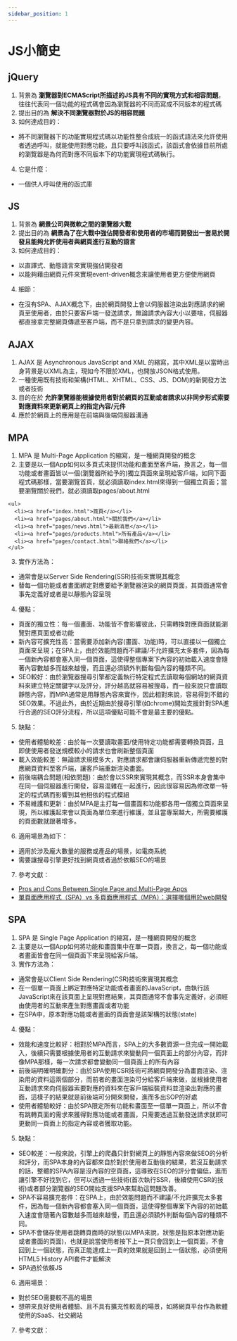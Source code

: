 ```yaml
---
sidebar_position: 1
---
```


# JS小簡史

## jQuery
1. 背景為 **瀏覽器對ECMAScript所描述的JS具有不同的實現方式和相容問題**，往往代表同一個功能的程式碼會因為瀏覽器的不同而寫成不同版本的程式碼
2. 提出目的為 **解決不同瀏覽器對於JS的相容問題**
3. 如何達成目的：
  - 將不同瀏覽器下的功能實現程式碼以功能性整合成統一的函式語法來允許使用者透過呼叫，就能使用對應功能，且只要呼叫該函式，該函式會依據目前所處的瀏覽器是為何而對應不同版本下的功能實現程式碼執行。
4. 它是什麼：
  - 一個供人呼叫使用的函式庫


## JS
1. 背景為 **網景公司與微軟之間的瀏覽器大戰**
2. 提出目的為 **網景為了在大戰中強佔開發者和使用者的市場而開發出一套易於開發且能夠允許使用者與網頁進行互動的語言**
3. 如何達成目的：
  - 以直譯式、動態語言來實現強佔開發者
  - 以能夠藉由網頁元件來實現event-driven概念來讓使用者更方便使用網頁
4. 細節：
  - 在沒有SPA、AJAX概念下，由於網頁開發上會以伺服器渲染出對應請求的網頁至使用者，由於只要客戶端一發送請求，無論請求內容大小以要啥，伺服器都直接拿完整網頁傳遞至客戶端，而不是只拿到請求的變更內容。



## AJAX
1. AJAX 是 Asynchronous JavaScript and XML 的縮寫，其中XML是以當時出身背景是以XML為主，現如今不限於XML，也開放JSON格式使用。
2. 一種使用既有技術和架構(HTML、XHTML、CSS、JS、DOM)的新開發方法或者技術
3. 目的在於 **允許瀏覽器能根據使用者對於網頁的互動或者請求以非同步形式索要對應資料來更新網頁上的指定內容/元件**
4. 應於於網頁上的應用是在前端與後端伺服器溝通

## MPA
1. MPA 是 Multi-Page Application 的縮寫，是一種網頁開發的概念
2. 主要是以一個App如何以多頁式來提供功能和畫面至客戶端，換言之，每一個功能或者畫面皆以一個(瀏覽器所給予的)獨立頁面來呈現給客戶端，如同下面程式碼那樣，當要瀏覽首頁，就必須讀取index.html來得到一個獨立頁面；當要瀏覽關於我們，就必須讀取pages/about.html
```
<ul>
  <li><a href="index.html">首頁</a></li>
  <li><a href="pages/about.html">關於我們</a></li>
  <li><a href="pages/news.html">最新消息</a></li>
  <li><a href="pages/products.html">所有產品</a></li>
  <li><a href="pages/contact.html">聯絡我們</a></li>
</ul>
```
3. 實作方法為：
  - 通常會是以Server Side Rendering(SSR)技術來實現其概念
  - 替每一個功能或者畫面綁定對應要給予瀏覽器渲染的網頁頁面，其頁面通常會事先定義好或者是以靜態內容呈現
4. 優點：
  - 頁面的獨立性：每一個畫面、功能皆不會影響彼此，只需轉換對應頁面就能瀏覽對應頁面或者功能
  - 新內容可擴充性高：當需要添加新內容(畫面、功能)時，可以直接以一個獨立頁面來呈現；在SPA上，由於效能問題而不建議/不允許擴充太多套件，因為每一個新內容都會塞入同一個頁面，這使得整個專案下內容的初始載入速度會隨著內容數越多而越來越慢，而且還必須額外判斷每個內容的種類不同。
  - SEO較好：由於瀏覽器搜尋引擎都定義執行特定程式去讀取每個網站的網頁資料來建立特定關鍵字以及評分，評分越高就容易被搜尋，而一般來說只會讀取靜態內容，而MPA通常是用靜態內容來實作，因此相對來說，容易得到不錯的SEO效果。不過此外，由於近期由於搜尋引擎(如chrome)開始支援針對SPA進行合適的SEO評分流程，所以這項優點可能不會是最主要的優點。
5. 缺點：
  - 使用者體驗較差：由於每一次要讀取畫面/使用特定功能都需要轉換頁面，且即使使用者發送規模較小的請求也會刷新整個頁面
  - 載入效能較差：無論請求規模多大，對應請求都會讓伺服器重新傳遞完整的對應網頁資料至客戶端，讓客戶端重新渲染畫面。
  - 前後端耦合問題(相依問題)：由於會以SSR來實現其概念，而SSR本身會集中在同一個伺服器進行開發，容易混雜在一起進行，因此很容易因為修改單一特定的程式碼而影響到其他相依的程式模組
  - 不易維護和更新：由於MPA是主打每一個畫面和功能都各用一個獨立頁面來呈現，所以維護起來會以頁面為單位來進行維護，並且當專案越大，所需要維護的頁面數就跟著增多。
6. 適用場景為如下：
  - 適用於涉及龐大數量的服務或產品的場景，如電商系統 
  - 需要讓搜尋引擎更好找到網頁或者過於依賴SEO的場景
7. 參考文獻：
  - [Pros and Cons Between Single Page and Multi-Page Apps](https://andrewly.medium.com/pros-and-cons-between-single-page-and-multi-page-apps-8f4b26acd9c9)
  - [單頁面應用程式（SPA）vs 多頁面應用程式（MPA）：選擇哪個用於web開發](https://www.gushiciku.cn/pl/pGDD/zh-tw) 

## SPA
1. SPA 是 Single Page Application 的縮寫，是一種網頁開發的概念
2. 主要是以一個App如何將功能和畫面集中在單一頁面，換言之，每一個功能或者畫面皆會在同一個頁面下來呈現給客戶端。
3. 實作方法為：
  - 通常會是以Client Side Rendering(CSR)技術來實現其概念
  - 在一個單一頁面上綁定對應特定功能或者畫面的JavaScript，由執行該JavaScript來在該頁面上呈現對應結果，其頁面通常不會事先定義好，必須經由使用者的互動來產生對應畫面或者功能
  - 在SPA中，原本對應功能或者畫面的頁面會是該架構的狀態(state)
4. 優點：
  - 效能和速度比較好：相對於MPA而言，SPA上的大多數資源一旦完成一開始載入，後續只需要根據使用者的互動請求來變動同一個頁面上的部分內容，而非像MPA那樣，每一次請求都會變動同一個頁面上的所有內容
  - 前後端明確明確劃分：由於SPA使用CSR技術可將網頁開發分為畫面渲染、渲染用的資料這兩個部分，而前者的畫面渲染可分給客戶端來做，並根據使用者互動請求來向伺服器索要對應的資料來在客戶端組裝資料並渲染出對應的畫面，這樣子的結果就是前後端可分開來開發，進而多出SOP的好處
  - 使用者體驗較好：由於SPA限定所有功能和畫面至一個單一頁面上，所以不會有跳轉頁面的需求來獲得對應功能或者畫面，只需要透過互動發送請求就即可更動同一頁面上的指定內容或者獲取功能。

5. 缺點：
  - SEO較差：一般來說，引擎上的爬蟲只針對網頁上的靜態內容來做SEO的分析和評分，而SPA本身的內容都來自於對於使用者互動後的結果，若沒互動請求的話，整體的SPA內容是沒內容的空頁面，這導致在SEO的評分會偏低，進而讓引擎不好找到它，但可以透過一些技術(首次執行SSR，後續使用CSR的技術)或者部分瀏覽器的SEO開始支援SPA來幫助這問題改善。
  - SPA不容易擴充套件：在SPA上，由於效能問題而不建議/不允許擴充太多套件，因為每一個新內容都會塞入同一個頁面，這使得整個專案下內容的初始載入速度會隨著內容數越多而越來越慢，而且還必須額外判斷每個內容的種類不同。
  - SPA不會儲存使用者跳轉頁面時的狀態(以MPA來說，狀態是指原本對應功能或者畫面的頁面)，也就是說當使用者按下上一頁只會回到上一個頁面，不會回到上一個狀態，而真正能達成上一頁的效果就是回到上一個狀態，必須使用HTML5 History API套件才能解決
  - SPA過於依賴JS
6. 適用場景：
  - 對於SEO需要較不高的場景
  - 想帶來良好使用者體驗、且不具有擴充性較高的場景，如將網頁平台作為軟體使用的SaaS、社交網站
7. 參考文獻：